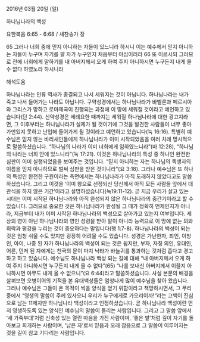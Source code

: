 2016년 03월 20일 (일)

하나님나라의 백성 



요한복음 6:65 - 6:68 / 새찬송가  장


65 그러나 너희 중에 믿지 아니하는 자들이 있느니라 하시니 이는 예수께서 믿지 아니하는 자들이 누구며 자기를 팔 자가 누구인지 처음부터 아심이러라
66 또 이르시되 그러므로 전에 너희에게 말하기를 내 아버지께서 오게 하여 주지 아니하시면 누구든지 내게 올 수 없다 하였노라 하시니라

해석도움





하나님나라는 인류 역사가 종결되고 나서 세워지는 것이 아닙니다. 하나님나라는 내가 죽고 나서 들어가는 나라도 아닙니다. 구약성경에서는 하나님나라가 바벨론과 페르시아와 그리스가 망하고 로마제국이 진행되는 과정에 이 땅에 세워질 것이라고 예언하고 있습니다(단 2:44). 
신약성경은 세례요한 때까지는 세워질 하나님나라에 대한 광고지라면, 그 이후부터는 하나님나라가 실제가 될 것이기에 그것을 발견한 사람들이 너무 좋아 가만있지 못하고 난입해 들어가게 될 것이라고 예언하고 있습니다(눅 16:16). 
특별히 예수님은 믿지 않는 바리새인들에게 하나님나라가 이미 시작되었음을 여러 차례 명시적으로 말씀하셨습니다. “하나님의 나라가 이미 너희에게 임하였느니라”(마 12:28), “하나님의 나라는 너희 안에 있느니라”(눅 17:21). 이것은 하나님나라의 특성 중 하나인 완전한 심판이 이미 실행되었음을 보여주는 것입니다. “믿지 아니하는 자는 하나님의 독생자의 이름을 믿지 아니하므로 벌써 심판을 받은 것이니라”(요 3:18). 
그러나 예수님은 또 하나의 특성인 완전한 구원이라는 측면에서는 하나님나라가 아직 도래하지 않았다고도 말씀하셨습니다. 그리고 이것을 ‘이미 왕으로 선정되신 당신께서 아직 모든 사람들 앞에서 대관식을 하지 않은 기간’이라고 설명하셨습니다(눅19:11-12). 곧 지금 우리가 살고 있는 시대는 이미 시작된 하나님나라와 아직 완성되지 않은 하나님나라의 중간기이라고 할 수 있습니다. 
그러므로 중요한 것은 하나님나라가 완성될 그 때가 정확히 언제인지가 아니라, 지금부터 내가 이미 시작된 하나님나라의 백성으로 살아가고 있는지 여부입니다. 세상의 영이 아닌 하나님나라의 영인 성령을 받아 말이 아니라 능력으로 이 땅에 없는 의와 희락과 평강을 누리는 것이 중요하다는 말입니다(행 1:7-8). 
하나님나라의 백성이 되는 것은 엄청 쉬울 수도 있지만 굉장히 어려울 수도 있습니다. 
성경은 가난한자, 죄인, 이방인, 아이, 나중 된 자가 하나님나라의 백성이 되는 것은 쉽지만, 부자, 자칭 의인, 유대인, 어른, 먼저 된 자에게는 천국의 문이 마치 낙타가 바늘귀를 통과하는 것처럼 좁다고 경고하고 하고 있습니다. 
예수님도 하나님나라 백성 되는 길에 대해 “내 아버지께서 오게 하여 주지 아니하시면 누구든지 내게 올 수 없다”(65)  “나를 보내신 아버지께서 이끌지 아니하시면 아무도 내게 올 수 없으니”(요 6:44)라고 말씀하셨습니다. 사실 본문의 배경을 살펴보면 오병이어의 기적을 본 유대백성들은 엄청나게 많이 예수님을 찾아 왔습니다. 그러나 예수님은 그들이 온 목적이 썩을 양식을 얻기 위함이라고 책망하시면서, 그 무리 중에서 “영생의 말씀이 주께 있사오니 우리가 누구에게로 가오리이까!“라는 고백이 진심으로 남는 11제자만 하나님나라 백성이라고 인정하셨습니다. 곧 하나님나라 백성이란 먼저 영생하도록 있는 양식인 예수님의 말씀이 들리는 사람입니다. 그리고 그 말씀 앞에서 ‘새 가죽부대’처럼 신축성 있는 열린 마음을 가진 사람이며, ‘좋은 밭’처럼 깊이 자기를 돌아보고 회개하는 사람이며, ‘남은 자’로서 믿음과 오래 참음으로 그 말씀이 이루어지는 것을 길이 참고 기다리는 사람입니다.